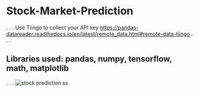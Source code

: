 # Stock-Market-Prediction
.
.
.
Use Tiingo to collect your API key
https://pandas-datareader.readthedocs.io/en/latest/remote_data.html#remote-data-tiingo
.
.
.
## Libraries used: pandas, numpy, tensorflow, math, matplotlib
.
.
.
![stock prediction ss](https://user-images.githubusercontent.com/60294845/126632344-41eb1c1b-3143-4208-95fe-fa923921b2dc.png)

